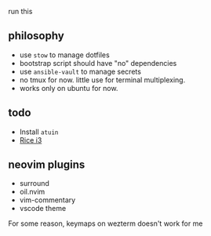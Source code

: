 run this

## philosophy
- use `stow` to manage dotfiles
- bootstrap script should have "no" dependencies
- use `ansible-vault` to manage secrets
- no tmux for now. little use for terminal multiplexing.
- works only on ubuntu for now.

## todo
- Install `atuin`
- [Rice i3](https://www.youtube.com/watch?v=ARKIwOlazKI&list=PL5ze0DjYv5DbCv9vNEzFmP6sU7ZmkGzcf)

## neovim plugins
- surround
- oil.nvim
- vim-commentary
- vscode theme

For some reason, keymaps on wezterm doesn't work for me
